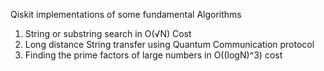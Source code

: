 Qiskit implementations of some fundamental Algorithms
1. String or substring search in O(√N) Cost
2. Long distance String transfer using Quantum Communication protocol
3. Finding the prime factors of large numbers in O((logN)^3) cost
